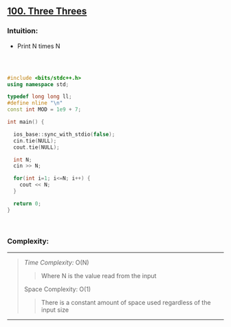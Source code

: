## [100. Three Threes](https://atcoder.jp/contests/abc333/tasks/abc333_a) 

### Intuition: 
- Print N times N

<br>

```cpp

#include <bits/stdc++.h>
using namespace std;

typedef long long ll;
#define nline "\n"
const int MOD = 1e9 + 7;

int main() {

  ios_base::sync_with_stdio(false);
  cin.tie(NULL);
  cout.tie(NULL);

  int N;
  cin >> N;

  for(int i=1; i<=N; i++) {
    cout << N;
  }

  return 0;
}
```

<br>

### Complexity:
------------------------------------------
> <em> Time Complexity:</em>  O(N) <br>
>> Where N is the value read from the input
>
> Space Complexity: O(1)
>>  There is a constant amount of space used regardless of the input size
>
------------------------------------------
